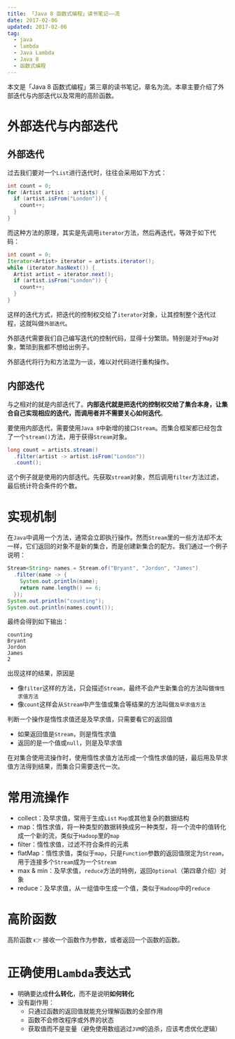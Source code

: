 ```yaml
---
title: 「Java 8 函数式编程」读书笔记——流
date: 2017-02-06
updated: 2017-02-06
tag:
  - java
  - lambda
  - Java Lambda
  - Java 8
  - 函数式编程
---
```


本文是「Java 8 函数式编程」第三章的读书笔记，章名为流。本章主要介绍了外部迭代与内部迭代以及常用的高阶函数。

# 外部迭代与内部迭代

## 外部迭代

过去我们要对一个`List`进行迭代时，往往会采用如下方式：

```java
int count = 0;
for (Artist artist : artists) {
  if (artist.isFrom("London")) {
    count++;
  }
}
```

而这种方法的原理，其实是先调用`iterator`方法，然后再迭代，等效于如下代码：

```java
int count = 0;
Iterator<Artist> iterator = artists.iterator();
while (iterator.hasNext()) {
  Artist artist = iterator.next();
  if (artist.isFrom("London")) {
    count++;
  }
}
```

这样的迭代方式，把迭代的控制权交给了`iterator`对象，让其控制整个迭代过程，这就叫做`外部迭代`。

外部迭代需要我们自己编写迭代的控制代码，显得十分繁琐。特别是对于`Map`对象，繁琐到我都不想给出例子。

外部迭代将行为和方法混为一谈，难以对代码进行重构操作。

## 内部迭代

与之相对的就是内部迭代了。**内部迭代就是把迭代的控制权交给了集合本身，让集合自己实现相应的迭代，而调用者并不需要关心如何迭代**。

要使用内部迭代，需要使用`Java 8`中新增的接口`Stream`。而集合框架都已经包含了一个`stream()`方法，用于获得`Stream`对象。

```java
long count = artists.stream()
  .filter(artist -> artist.isFrom("London"))
  .count();
```

这个例子就是使用的内部迭代。先获取`stream`对象，然后调用`filter`方法过滤，最后统计符合条件的个数。

# 实现机制

在`Java`中调用一个方法，通常会立即执行操作。然而`Stream`里的一些方法却不太一样，它们返回的对象不是新的集合，而是创建新集合的配方。我们通过一个例子说明：

```java
Stream<String> names = Stream.of("Bryant", "Jordon", "James")
  .filter(name -> {
    System.out.println(name);
    return name.length() == 6;
  });
System.out.println("counting");
System.out.println(names.count());
```

最终会得到如下输出：

```
counting
Bryant
Jordon
James
2
```

出现这样的结果，原因是

- 像`filter`这样的方法，只会描述`Stream`，最终不会产生新集合的方法叫做`惰性求值方法`
- 像`count`这样会从`Stream`中产生值或集合等结果的方法叫做`及早求值方法`

判断一个操作是惰性求值还是及早求值，只需要看它的返回值

- 如果返回值是`Stream`，则是惰性求值
- 返回的是一个值或`null`，则是及早求值

在对集合使用流操作时，使用惰性求值方法形成一个惰性求值的链，最后用及早求值方法得到结果，而集合只需要迭代一次。

# 常用流操作

- collect：及早求值，常用于生成`List` `Map`或其他复杂的数据结构
- map：惰性求值，将一种类型的数据转换成另一种类型，将一个流中的值转化成一个新的流，类似于`Hadoop`里的`map`
- filter：惰性求值，过滤不符合条件的元素
- flatMap：惰性求值，类似于`map`，只是`Function`参数的返回值限定为`Stream`，用于连接多个`Stream`成为一个`Stream`
- max & min：及早求值，`reduce`方法的特例，返回`Optional`（第四章介绍）对象
- reduce：及早求值，从一组值中生成一个值，类似于`Hadoop`中的`reduce`

# 高阶函数

高阶函数 :point_right: 接收一个函数作为参数，或者返回一个函数的函数。

# 正确使用`Lambda`表达式

- 明确要达成**什么转化**，而不是说明**如何转化**
- 没有副作用：
  - 只通过函数的返回值就能充分理解函数的全部作用
  - 函数不会修改程序或外界的状态
  - 获取值而不是变量（避免使用数组逃过`JVM`的追杀，应该考虑优化逻辑）

